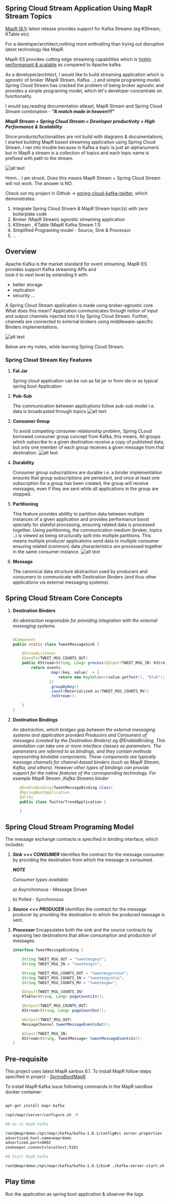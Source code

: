 ## Spring Cloud Stream Application Using MapR Stream Topics

[MapR (6.1)](https://mapr.com/blog/mapr-6-1-simplifies-the-development-of-ai-and-analytics-applications/)  latest 
release provides support for Kafka Streams (eg KStream, KTable etc)

For a developer/architect,nothing more enthralling than trying out disruptive latest technology like MapR.

MapR-ES provides cutting edge streaming capabilities which is [highly performanant & scalable](https://mapr.com/blog/kafka-vs-mapr-streams-why-mapr/) 
as compared to Apache kafka. 

As a developer/architect, I would like to build streaming application which is agnostic of broker 
(MapR Stream, Kafka ...) and simple programing model. Spring Cloud Stream has cracked the problem of being broker agnostic
and provides a simple programing model, which let's developer concentrate on functionality.

I would say,reading documentation atleast, MapR Stream and Spring Cloud Stream combination - **_"A match made in heaven!!!"_** 

**_MapR Stream + Spring Cloud Stream = Developer productivity = High Performance & Scalability_**

Since products/fuctionalities are not build with diagrams & documentations, I started building MapR based streaming application using Spring Cloud Stream, I ran into trouble because
in Kafka a topic is just an alphanumeric but in MapR a stream is a collection of topics and each topic name is 
prefixed with path to the stream.

![alt text](MapRStreamTopicVsKafka.jpg) 

Hmm... I am struck. Does this means MapR Stream + Spring Cloud Stream will not work. The answer is NO.

Check out my project in Github -> [spring-cloud-kafka-twitter](https://github.com/mgorav/SpringCloudKafkaStreamTwitterTrend), which demonstrates:
1. Integrate Spring Cloud Stream & MapR Stream topic(s) with zero boilerplate code
2. Broker (MapR Stream) agnostic streaming application
3. KStream , KTable (MapR Kafka Stream 1.1)
4. Simplified Programing model - Source, Sink & Processor
5. ..

## Overview 
Apache Kafka is the market standard for event streaming. MapR-ES provides support Kafka streaming APIs and  
took it to next level by extending it with:
- better storage
- replication
- security ...

A Spring Cloud Stream application is made using broker-agnostic core. What does this mean? Application communicates 
through notion of input and output channels injected into it by Spring Cloud Stream. Further, channels are connected to 
external brokers using middleware-specific Binders implementations.

![alt text](SpringCloudStreamingApp.jpg) 

Below are my notes, while learning Spring Cloud Stream.

 ### Spring Cloud Stream Key Features  
    
 1. **Fat Jar**
 
    Spring cloud application can be run as fat jar or from ide or as typical spring boot Application
 
 2. **Pub-Sub**
 
    The communication between applications follow pub-sub model i.e. data is broadcasted through topics
    ![alt text](SpringCloudMaPRStreamPubSub.jpg)
    
 3. **Consumer Group**
 
    To avoid  competing consumer relationship problem, Spring CLoud borrowed consumer group concept from Kafka, this means, 
    All groups which subscribe to a given destination receive a copy of published data, but only one member of each group 
    receives a given message from that destination.
    ![alt text](SpringCloudStreamConsumerGroup.jpg)
         
 4. **Durability** 
  
    Consumer group subscriptions are durable i.e. a binder implementation ensures that group subscriptions 
    are persistent, and once at least one subscription for a group has been created, the group will receive messages,
     even if they are sent while all applications in the group are stopped.
     
 5. **Partitioning**
 
    This feature provides abilitty to partition data between multiple instances of a given application and
    provides performance boost specially for stateful processing, ensuring related data is processed together. Using 
    partitioning, the communication medium (broker, topics ..) is viewed as being structurally split into multiple
    partitions. This means multiple producer applications send data to multiple consumer ensuring related (common) data
    characteristics are processed together in the same consumer instance.
    ![alt text](SpringCloudStreamPartition.jpg)

3. **Message**

   The canonical data structure abstraction used by producers and consumers to communicate with Destination Binders 
   (and thus other applications via external messaging systems).
   

## Spring Cloud Stream Core Concepts
1. **Destination Binders**

    _An abstraction responsible for providing integration with the external messaging systems._
    ```java
    
    @Component
    public static class TweetMessageSink {

        @StreamListener
        @SendTo(TWEET_MSG_COUNTS_OUT)
        public KStream<String, Long> process(@Input(TWEET_MSG_IN) KStream<String, TweetMessage> events) {
            return events
                    .map((key, value) -> {
                        return new KeyValue<>(value.getText(), "blah");
                    })
                    .groupByKey()
                    .count(Materialized.as(TWEET_MSG_COUNTS_MV))
                    .toStream();

        }
    }

    ```
    
2. **Destination Bindings**

    _An abstraction, which bridges gap between the external messaging systems and application provided Producers and 
    Consumers of messages (created by the Destination Binders) eg @EnableBinding.
    This annotation can take one or more interface classes as parameters. The parameters are referred to as bindings, 
    and they contain methods representing bindable components. These components are typically message channels 
    for channel-based binders (such as MapR Stream, Kafka, and others). However other types of bindings can provide 
    support for the native features of the corresponding technology. For example MapR Stream ,Kafka Streams binder_ 
    
    ```java
       @EnableBinding(TweetMessageBinding.class)
       @SpringBootApplication
       @Slf4j
       public class TwitterTrendApplication {
    
       }
    ```
   
  
## Spring Cloud Stream Programing Model
  
  The message exchange contracts is specified in binding interface, which includes: 
  
  1. _**Sink <<< CONSUMER**_
        Identifies the contract for the message consumer by providing the destination from which the message is consumed.
          
        _**NOTE**_ 
        
        _Consumer types available:_
        
        a) Asynchronous - Message Driven
        
        b) Polled - Synchronous
              
  2. _**Source <<< PRODUCER**_
        Identifies the contract for the message producer by providing the destination to which the produced message is sent.
      
  3. _**Processor**_
        Encapsulates both the sink and the source contracts by exposing two destinations that allow consumption and 
        production of messages.
   
     ```java
     interface TweetMessageBinding {
     
         String TWEET_MSG_OUT = "tweetmsgout";
         String TWEET_MSG_IN = "tweetmsgin";
     
         String TWEET_MSG_COUNTS_OUT = "tweetmsgcntout";
         String TWEET_MSG_COUNTS_IN = "tweetmsgcntin";
         String TWEET_MSG_COUNTS_MV = "tweetmsgmv";
     
         @Input(TWEET_MSG_COUNTS_IN)
         KTable<String, Long> pageCountsIn();
     
         @Output(TWEET_MSG_COUNTS_OUT)
         KStream<String, Long> pageCountOut();
     
         @Output(TWEET_MSG_OUT)
         MessageChannel tweetMessageEventsOut();
     
         @Input(TWEET_MSG_IN)
         KStream<String, TweetMessage> tweetMessageEventsIn();
     }
     ```    
    
   
## Pre-requisite

This project uses latest MapR sanbox 6.1. To install MapR follow steps specified in project - [SpringBootMapR](https://github.com/mgorav/SpringBootMapR)

To install MapR Kafka issue following commands in the MapR sandbox docker container:

```bash

apt-get install mapr-kafka

/opt/mapr/server/configure.sh -R

## Go to MapR Kafka 

root@maprdemo:/opt/mapr/kafka/kafka-1.0.1/config#vi server.properties
advertised.host.name=maprdemo
advertised.port=9092
zookeeper.connect=localhost:5181

## Start MapR Kafka

root@maprdemo:/opt/mapr/kafka/kafka-1.0.1/bin# ./kafka-server-start.sh  ../config/server.properties

```

## Play time
  Run the application as spring boot application & observer the logs.




 